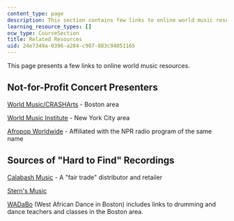 ```yaml
---
content_type: page
description: This section contains few links to online world music resources.
learning_resource_types: []
ocw_type: CourseSection
title: Related Resources
uid: 24e7349a-0396-a284-c907-883c94051165
---
```


This page presents a few links to online world music resources.

Not-for-Profit Concert Presenters
---------------------------------

[World Music/CRASHArts](http://worldmusic.org/) - Boston area

[World Music Institute](http://www.worldmusicinstitute.org/) - New York City area

[Afropop Worldwide](http://afropop.org/) - Affiliated with the NPR radio program of the same name

Sources of "Hard to Find" Recordings
------------------------------------

[Calabash Music](http://www.calabashmusic.com/) - A "fair trade" distributor and retailer

[Stern's Music](http://www.sternsmusic.com/)

[WADaBo](http://wadabo.com/) (West African Dance in Boston) includes links to drumming and dance teachers and classes in the Boston area.